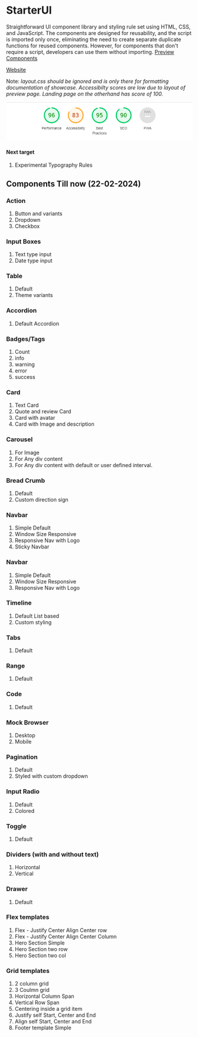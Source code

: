 # StarterUI
Straightforward UI component library and styling rule set using HTML, CSS, and JavaScript. The components are designed for reusability, and the script is imported only once, eliminating the need to create separate duplicate functions for reused components. However, for components that don't require a script, developers can use them without importing.
[Preview Components](https://sharishth.github.io/starterui/) 

[Website](https://sharishth.github.io/starterui/landing.html) 

Note: _layout.css should be ignored and is only there for formatting documentation of showcase. Accessibilty scores are low due to layout of preview page. Landing page on the otherhand has score of 100._

![Chrome Lighthouse score](lighthousescore.png)

#### Next target 
  1. Experimental Typography Rules

## Components Till now (22-02-2024)
### Action
  1. Button and variants
  2. Dropdown
  3. Checkbox
### Input Boxes
  1. Text type input
  2. Date type input

### Table
  1. Default
  2. Theme variants

### Accordion
  1. Default Accordion

### Badges/Tags
  1. Count
  2. info
  3. warning
  4. error
  5. success

### Card
  1. Text Card
  2. Quote and review Card
  3. Card with avatar
  4. Card with Image and description

### Carousel
  1. For Image
  2. For Any div content
  3. For Any div content with default or user defined interval.

### Bread Crumb
  1. Default
  2. Custom direction sign

### Navbar
  1. Simple Default
  2. Window Size Responsive
  3. Responsive Nav with Logo
  4. Sticky Navbar

### Navbar
  1. Simple Default
  2. Window Size Responsive
  3. Responsive Nav with Logo

### Timeline
  1. Default List based
  2. Custom styling

### Tabs
  1. Default

### Range
  1. Default

### Code
  1. Default

### Mock Browser
  1. Desktop
  2. Mobile

### Pagination
  1. Default
  2. Styled with custom dropdown

### Input Radio
  1. Default
  2. Colored

### Toggle
  1. Default

### Dividers (with and without text)
  1. Horizontal
  2. Vertical

### Drawer
  1. Default

### Flex templates
  1. Flex - Justify Center Align Center row
  2. Flex - Justify Center Align Center Column
  3. Hero Section Simple
  4. Hero Section two row
  5. Hero Section two col

### Grid templates
  1. 2 column grid
  2. 3 Coulmn grid
  3. Horizontal Column Span
  4. Vertical Row Span
  5. Centering inside a grid item
  6. Justify self Start, Center and End
  7. Align self Start, Center and End
  8. Footer template Simple
